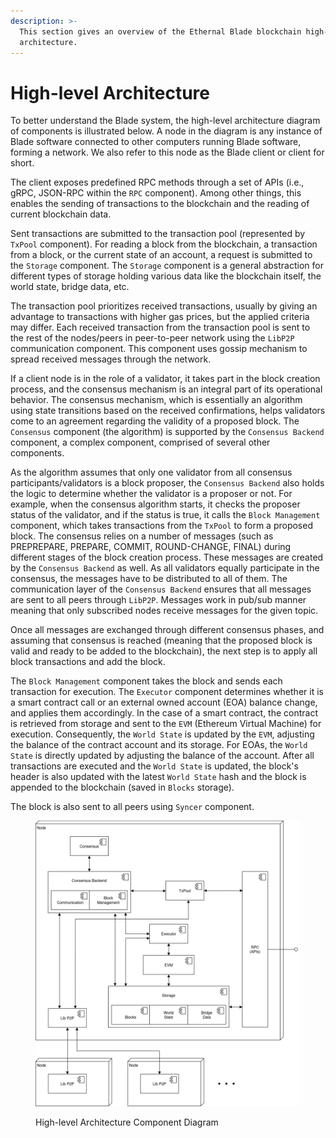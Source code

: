 ```yaml
---
description: >-
  This section gives an overview of the Ethernal Blade blockchain high-level
  architecture.
---
```


# High-level Architecture

To better understand the Blade system, the high-level architecture diagram of components is illustrated below. A node in the diagram is any instance of Blade software connected to other computers running Blade software, forming a network. We also refer to this node as the Blade client or client for short.

The client exposes predefined RPC methods through a set of APIs (i.e., gRPC, JSON-RPC within the `RPC` component). Among other things, this enables the sending of transactions to the blockchain and the reading of current blockchain data.

Sent transactions are submitted to the transaction pool (represented by `TxPool` component). For reading a block from the blockchain, a transaction from a block, or the current state of an account, a request is submitted to the `Storage` component. The `Storage` component is a general abstraction for different types of storage holding various data like the blockchain itself, the world state, bridge data, etc.

The transaction pool prioritizes received transactions, usually by giving an advantage to transactions with higher gas prices, but the applied criteria may differ. Each received transaction from the transaction pool is sent to the rest of the nodes/peers in peer-to-peer network using the `LibP2P` communication component. This component uses gossip mechanism to spread received messages through the network.

If a client node is in the role of a validator, it takes part in the block creation process, and the consensus mechanism is an integral part of its operational behavior. The consensus mechanism, which is essentially an algorithm using state transitions based on the received confirmations, helps validators come to an agreement regarding the validity of a proposed block. The `Consensus` component (the algorithm) is supported by the `Consensus Backend` component, a complex component, comprised of several other components.&#x20;

As the algorithm assumes that only one validator from all consensus participants/validators is a block proposer, the `Consensus Backend` also holds the logic to determine whether the validator is a proposer or not. For example, when the consensus algorithm starts, it checks the proposer status of the validator, and if the status is true, it calls the `Block Management` component, which takes transactions from the `TxPool` to form a proposed block. The consensus relies on a number of messages (such as PREPREPARE, PREPARE, COMMIT, ROUND-CHANGE, FINAL) during different stages of the block creation process. These messages are created by the `Consensus Backend` as well. As all validators equally participate in the consensus, the messages have to be distributed to all of them. The communication layer of the `Consensus Backend` ensures that all messages are sent to all peers through `LibP2P`. Messages work in pub/sub manner meaning that only subscribed nodes receive messages for the given topic.&#x20;

Once all messages are exchanged through different consensus phases, and assuming that consensus is reached (meaning that the proposed block is valid and ready to be added to the blockchain), the next step is to apply all block transactions and add the block.&#x20;

The `Block Management` component takes the block and sends each transaction for execution. The `Executor` component determines whether it is a smart contract call or an external owned account (EOA) balance change, and applies them accordingly. In the case of a smart contract, the contract is retrieved from storage and sent to the `EVM` (Ethereum Virtual Machine) for execution. Consequently, the `World State` is updated by the `EVM`, adjusting the balance of the contract account and its storage. For EOAs, the `World State` is directly updated by adjusting the balance of the account. After all transactions are executed and the `World State` is updated, the block's header is also updated with the latest `World State` hash and the block is appended to the blockchain (saved in `Blocks` storage).

The block is also sent to all peers using `Syncer` component.

<figure><img src="../.gitbook/assets/system_architecture-high-level arch.drawio(4).png" alt=""><figcaption><p>High-level Architecture Component Diagram</p></figcaption></figure>
